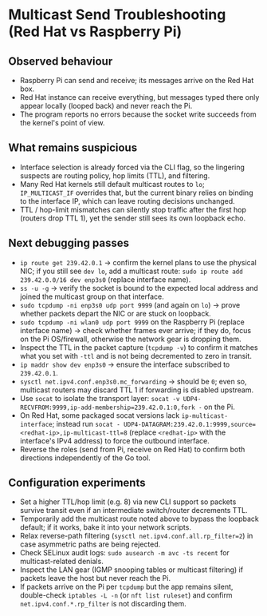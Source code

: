# Multicast Send Troubleshooting (Red Hat vs Raspberry Pi)

## Observed behaviour
- Raspberry Pi can send and receive; its messages arrive on the Red Hat box.
- Red Hat instance can receive everything, but messages typed there only appear locally (looped back) and never reach the Pi.
- The program reports no errors because the socket write succeeds from the kernel's point of view.

## What remains suspicious
- Interface selection is already forced via the CLI flag, so the lingering suspects are routing policy, hop limits (TTL), and filtering.
- Many Red Hat kernels still default multicast routes to `lo`; `IP_MULTICAST_IF` overrides that, but the current binary relies on binding to the interface IP, which can leave routing decisions unchanged.
- TTL / hop-limit mismatches can silently stop traffic after the first hop (routers drop TTL 1), yet the sender still sees its own loopback echo.

## Next debugging passes
- `ip route get 239.42.0.1` → confirm the kernel plans to use the physical NIC; if you still see `dev lo`, add a multicast route: `sudo ip route add 239.42.0.0/16 dev enp3s0` (replace interface name).
- `ss -u -g` → verify the socket is bound to the expected local address and joined the multicast group on that interface.
- `sudo tcpdump -ni enp3s0 udp port 9999` (and again on `lo`) → prove whether packets depart the NIC or are stuck on loopback.
- `sudo tcpdump -ni wlan0 udp port 9999` on the Raspberry Pi (replace interface name) → check whether frames ever arrive; if they do, focus on the Pi OS/firewall, otherwise the network gear is dropping them.
- Inspect the TTL in the packet capture (`tcpdump -v`) to confirm it matches what you set with `-ttl` and is not being decremented to zero in transit.
- `ip maddr show dev enp3s0` → ensure the interface subscribed to `239.42.0.1`.
- `sysctl net.ipv4.conf.enp3s0.mc_forwarding` → should be `0`; even so, multicast routers may discard TTL 1 if forwarding is disabled upstream.
- Use `socat` to isolate the transport layer: `socat -v UDP4-RECVFROM:9999,ip-add-membership=239.42.0.1:0,fork -` on the Pi.
- On Red Hat, some packaged socat versions lack `ip-multicast-interface`; instead run `socat - UDP4-DATAGRAM:239.42.0.1:9999,source=<redhat-ip>,ip-multicast-ttl=8` (replace `<redhat-ip>` with the interface's IPv4 address) to force the outbound interface.
- Reverse the roles (send from Pi, receive on Red Hat) to confirm both directions independently of the Go tool.

## Configuration experiments
- Set a higher TTL/hop limit (e.g. 8) via new CLI support so packets survive transit even if an intermediate switch/router decrements TTL.
- Temporarily add the multicast route noted above to bypass the loopback default; if it works, bake it into your network scripts.
- Relax reverse-path filtering (`sysctl net.ipv4.conf.all.rp_filter=2`) in case asymmetric paths are being rejected.
- Check SELinux audit logs: `sudo ausearch -m avc -ts recent` for multicast-related denials.
- Inspect the LAN gear (IGMP snooping tables or multicast filtering) if packets leave the host but never reach the Pi.
- If packets arrive on the Pi per `tcpdump` but the app remains silent, double-check `iptables -L -n` (or `nft list ruleset`) and confirm `net.ipv4.conf.*.rp_filter` is not discarding them.
